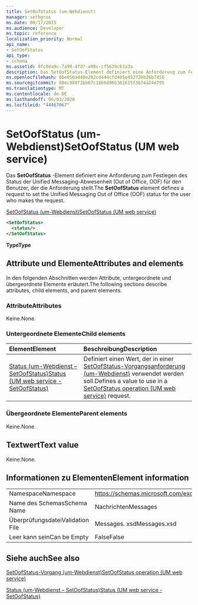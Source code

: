 ```yaml
---
title: SetOofStatus (um-Webdienst)
manager: sethgros
ms.date: 09/17/2015
ms.audience: Developer
ms.topic: reference
localization_priority: Normal
api_name:
- SetOofStatus
api_type:
- schema
ms.assetid: 9fc0ea9c-7a98-4fd7-a90c-cf5639c63a3a
description: Das SetOofStatus-Element definiert eine Anforderung zum Festlegen des Status der Unified Messaging-Abwesenheit (Out of Office, OOF) für den Benutzer, der die Anforderung stellt.
ms.openlocfilehash: 86e056a440e282cd444cfd405e452720b26b7456
ms.sourcegitcommit: 88ec988f2bb67c1866d06b361615f3674a24e795
ms.translationtype: MT
ms.contentlocale: de-DE
ms.lasthandoff: 06/03/2020
ms.locfileid: "44467067"
---
```

# <a name="setoofstatus-um-web-service"></a><span data-ttu-id="d2d8b-103">SetOofStatus (um-Webdienst)</span><span class="sxs-lookup"><span data-stu-id="d2d8b-103">SetOofStatus (UM web service)</span></span>

<span data-ttu-id="d2d8b-104">Das **SetOofStatus** -Element definiert eine Anforderung zum Festlegen des Status der Unified Messaging-Abwesenheit (Out of Office, OOF) für den Benutzer, der die Anforderung stellt.</span><span class="sxs-lookup"><span data-stu-id="d2d8b-104">The **SetOofStatus** element defines a request to set the Unified Messaging Out of Office (OOF) status for the user who makes the request.</span></span> 
  
[<span data-ttu-id="d2d8b-105">SetOofStatus (um-Webdienst)</span><span class="sxs-lookup"><span data-stu-id="d2d8b-105">SetOofStatus (UM web service)</span></span>](setoofstatus-um-web-service.md)
  
```xml
<SetOofStatus>
  <status/>
</SetOofStatus>
```

 <span data-ttu-id="d2d8b-106">**Type**</span><span class="sxs-lookup"><span data-stu-id="d2d8b-106">**Type**</span></span>
## <a name="attributes-and-elements"></a><span data-ttu-id="d2d8b-107">Attribute und Elemente</span><span class="sxs-lookup"><span data-stu-id="d2d8b-107">Attributes and elements</span></span>

<span data-ttu-id="d2d8b-108">In den folgenden Abschnitten werden Attribute, untergeordnete und übergeordnete Elemente erläutert.</span><span class="sxs-lookup"><span data-stu-id="d2d8b-108">The following sections describe attributes, child elements, and parent elements.</span></span>
  
### <a name="attributes"></a><span data-ttu-id="d2d8b-109">Attribute</span><span class="sxs-lookup"><span data-stu-id="d2d8b-109">Attributes</span></span>

<span data-ttu-id="d2d8b-110">Keine.</span><span class="sxs-lookup"><span data-stu-id="d2d8b-110">None.</span></span>
  
### <a name="child-elements"></a><span data-ttu-id="d2d8b-111">Untergeordnete Elemente</span><span class="sxs-lookup"><span data-stu-id="d2d8b-111">Child elements</span></span>

|<span data-ttu-id="d2d8b-112">**Element**</span><span class="sxs-lookup"><span data-stu-id="d2d8b-112">**Element**</span></span>|<span data-ttu-id="d2d8b-113">**Beschreibung**</span><span class="sxs-lookup"><span data-stu-id="d2d8b-113">**Description**</span></span>|
|:-----|:-----|
|[<span data-ttu-id="d2d8b-114">Status (um-Webdienst – SetOofStatus)</span><span class="sxs-lookup"><span data-stu-id="d2d8b-114">Status (UM web service - SetOofStatus)</span></span>](status-um-web-servicesetoofstatus.md) <br/> |<span data-ttu-id="d2d8b-115">Definiert einen Wert, der in einer [SetOofStatus-Vorgangsanforderung (um-Webdienst)](setoofstatus-operation-um-web-service.md) verwendet werden soll.</span><span class="sxs-lookup"><span data-stu-id="d2d8b-115">Defines a value to use in a [SetOofStatus operation (UM web service)](setoofstatus-operation-um-web-service.md) request.</span></span>  <br/> |
   
### <a name="parent-elements"></a><span data-ttu-id="d2d8b-116">Übergeordnete Elemente</span><span class="sxs-lookup"><span data-stu-id="d2d8b-116">Parent elements</span></span>

<span data-ttu-id="d2d8b-117">Keine.</span><span class="sxs-lookup"><span data-stu-id="d2d8b-117">None.</span></span>
  
## <a name="text-value"></a><span data-ttu-id="d2d8b-118">Textwert</span><span class="sxs-lookup"><span data-stu-id="d2d8b-118">Text value</span></span>

<span data-ttu-id="d2d8b-119">Keine.</span><span class="sxs-lookup"><span data-stu-id="d2d8b-119">None.</span></span>
  
## <a name="element-information"></a><span data-ttu-id="d2d8b-120">Informationen zu Elementen</span><span class="sxs-lookup"><span data-stu-id="d2d8b-120">Element information</span></span>

|||
|:-----|:-----|
|<span data-ttu-id="d2d8b-121">Namespace</span><span class="sxs-lookup"><span data-stu-id="d2d8b-121">Namespace</span></span>  <br/> |https://schemas.microsoft.com/exchange/services/2006/messages  <br/> |
|<span data-ttu-id="d2d8b-122">Name des Schemas</span><span class="sxs-lookup"><span data-stu-id="d2d8b-122">Schema Name</span></span>  <br/> |<span data-ttu-id="d2d8b-123">Nachrichten</span><span class="sxs-lookup"><span data-stu-id="d2d8b-123">Messages</span></span>  <br/> |
|<span data-ttu-id="d2d8b-124">Überprüfungsdatei</span><span class="sxs-lookup"><span data-stu-id="d2d8b-124">Validation File</span></span>  <br/> |<span data-ttu-id="d2d8b-125">Messages. xsd</span><span class="sxs-lookup"><span data-stu-id="d2d8b-125">Messages.xsd</span></span>  <br/> |
|<span data-ttu-id="d2d8b-126">Leer kann sein</span><span class="sxs-lookup"><span data-stu-id="d2d8b-126">Can be Empty</span></span>  <br/> |<span data-ttu-id="d2d8b-127">False</span><span class="sxs-lookup"><span data-stu-id="d2d8b-127">False</span></span>  <br/> |
   
## <a name="see-also"></a><span data-ttu-id="d2d8b-128">Siehe auch</span><span class="sxs-lookup"><span data-stu-id="d2d8b-128">See also</span></span>



[<span data-ttu-id="d2d8b-129">SetOofStatus-Vorgang (um-Webdienst)</span><span class="sxs-lookup"><span data-stu-id="d2d8b-129">SetOofStatus operation (UM web service)</span></span>](setoofstatus-operation-um-web-service.md)
  
[<span data-ttu-id="d2d8b-130">Status (um-Webdienst – SetOofStatus)</span><span class="sxs-lookup"><span data-stu-id="d2d8b-130">Status (UM web service - SetOofStatus)</span></span>](status-um-web-servicesetoofstatus.md)

